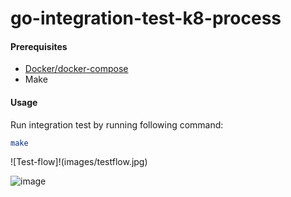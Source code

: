 # go-integration-test-k8-process

#### Prerequisites

- [Docker/docker-compose](https://www.docker.com/)
- Make

#### Usage

Run integration test by running following command:

```sh
make
```
![Test-flow]!(images/testflow.jpg)


![image](.\image\image.png)

